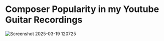 <h1>Composer Popularity in my Youtube Guitar Recordings</h1>

![Screenshot 2025-03-19 120725](https://github.com/user-attachments/assets/9e2135b4-feab-4fa7-a504-6ea121a6c190)
